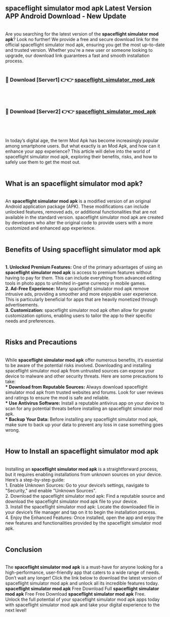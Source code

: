 ## spaceflight simulator mod apk Latest Version APP Android Download - New Update
<br>
Are you searching for the latest version of the <strong>spaceflight simulator mod apk</strong>? Look no further! We provide a free and secure download link for the official spaceflight simulator mod apk, ensuring you get the most up-to-date and trusted version. Whether you're a new user or someone looking to upgrade, our download link guarantees a fast and smooth installation process.
<br>
<br>
<h3>🔴 Download [Server1] 👉👉 <a href="https://modyolo.store/spaceflight+simulator+mod+apk">spaceflight_simulator_mod_apk</a></h3><br>
<br>
<h3>🔴 Download [Server2] 👉👉 <a href="https://modyolo.store/spaceflight+simulator+mod+apk">spaceflight_simulator_mod_apk</a></h3><br>
<br>
<br>
In today’s digital age, the term Mod Apk has become increasingly popular among smartphone users. But what exactly is an Mod Apk, and how can it enhance your app experience? This article will delve into the world of spaceflight simulator mod apk, exploring their benefits, risks, and how to safely use them to get the most out.
<br>
<br>
<h2>What is an spaceflight simulator mod apk?</h2>
<br>
An <strong>spaceflight simulator mod apk</strong> is a modified version of an original Android application package (APK). These modifications can include unlocked features, removed ads, or additional functionalities that are not available in the standard version. spaceflight simulator mod apk are created by developers who alter the original code to provide users with a more customized and enhanced app experience.
<br>
<br>
<h2>Benefits of Using spaceflight simulator mod apk</h2>
<br>
<strong> 1. Unlocked Premium Features:</strong> One of the primary advantages of using an <strong>spaceflight simulator mod apk</strong> is access to premium features without having to pay for them. This can include everything from advanced editing tools in photo apps to unlimited in-game currency in mobile games.
<br>
<strong> 2. Ad-Free Experience:</strong> Many spaceflight simulator mod apk remove intrusive ads, providing a smoother and more enjoyable user experience. This is particularly beneficial for apps that are heavily monetized through advertisements.
<br>
<strong> 3. Customization:</strong> spaceflight simulator mod apk often allow for greater customization options, enabling users to tailor the app to their specific needs and preferences.
<br>
<br>
<h2>Risks and Precautions</h2>
<br>
While <strong>spaceflight simulator mod apk</strong> offer numerous benefits, it’s essential to be aware of the potential risks involved. Downloading and installing spaceflight simulator mod apk from untrusted sources can expose your device to malware and other security threats. Here are some precautions to take:
<br>
<strong> * Download from Reputable Sources:</strong> Always download spaceflight simulator mod apk from trusted websites and forums. Look for user reviews and ratings to ensure the mod is safe and reliable.
<br>
<strong> * Use Antivirus Software:</strong> Install a reputable antivirus app on your device to scan for any potential threats before installing an spaceflight simulator mod apk.
<br>
<strong> * Backup Your Data:</strong> Before installing any spaceflight simulator mod apk, make sure to back up your data to prevent any loss in case something goes wrong.
<br>
<br>
<h2>How to Install an spaceflight simulator mod apk</h2>
<br>
Installing an <strong>spaceflight simulator mod apk</strong> is a straightforward process, but it requires enabling installations from unknown sources on your device. Here’s a step-by-step guide:
<br>
 1. Enable Unknown Sources: Go to your device’s settings, navigate to "Security," and enable "Unknown Sources".
<br>
 2. Download the spaceflight simulator mod apk: Find a reputable source and download the spaceflight simulator mod apk file to your device.
<br>
 3. Install the spaceflight simulator mod apk: Locate the downloaded file in your device’s file manager and tap on it to begin the installation process.
<br>
 4. Enjoy the Enhanced Features: Once installed, open the app and enjoy the new features and functionalities provided by the spaceflight simulator mod apk.
<br>
<br>
<h2><strong>Conclusion</strong></h2>
<br>
The <strong>spaceflight simulator mod apk</strong> is a must-have for anyone looking for a high-performance, user-friendly app that caters to a wide range of needs. Don’t wait any longer! Click the link below to download the latest version of spaceflight simulator mod apk and unlock all its incredible features today.
<br>
<strong>spaceflight simulator mod apk</strong> Free Download Full <strong>spaceflight simulator mod apk</strong> Free Free Download <strong>spaceflight simulator mod apk</strong> Free.
<br>
Unlock the full potential of your spaceflight simulator mod apk apps today with spaceflight simulator mod apk and take your digital experience to the next level!